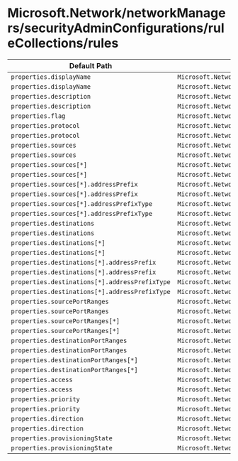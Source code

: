 # Microsoft.Network/networkManagers/securityAdminConfigurations/ruleCollections/rules

| Default Path | Alias |
|---|---|
| `properties.displayName` | `Microsoft.Network/networkManagers/securityAdminConfigurations/ruleCollections/rules/Default.displayName` |
| `properties.displayName` | `Microsoft.Network/networkManagers/securityAdminConfigurations/ruleCollections/rules/Custom.displayName` |
| `properties.description` | `Microsoft.Network/networkManagers/securityAdminConfigurations/ruleCollections/rules/Default.description` |
| `properties.description` | `Microsoft.Network/networkManagers/securityAdminConfigurations/ruleCollections/rules/Custom.description` |
| `properties.flag` | `Microsoft.Network/networkManagers/securityAdminConfigurations/ruleCollections/rules/Default.flag` |
| `properties.protocol` | `Microsoft.Network/networkManagers/securityAdminConfigurations/ruleCollections/rules/Default.protocol` |
| `properties.protocol` | `Microsoft.Network/networkManagers/securityAdminConfigurations/ruleCollections/rules/Custom.protocol` |
| `properties.sources` | `Microsoft.Network/networkManagers/securityAdminConfigurations/ruleCollections/rules/Default.sources` |
| `properties.sources` | `Microsoft.Network/networkManagers/securityAdminConfigurations/ruleCollections/rules/Custom.sources` |
| `properties.sources[*]` | `Microsoft.Network/networkManagers/securityAdminConfigurations/ruleCollections/rules/Default.sources[*]` |
| `properties.sources[*]` | `Microsoft.Network/networkManagers/securityAdminConfigurations/ruleCollections/rules/Custom.sources[*]` |
| `properties.sources[*].addressPrefix` | `Microsoft.Network/networkManagers/securityAdminConfigurations/ruleCollections/rules/Default.sources[*].addressPrefix` |
| `properties.sources[*].addressPrefix` | `Microsoft.Network/networkManagers/securityAdminConfigurations/ruleCollections/rules/Custom.sources[*].addressPrefix` |
| `properties.sources[*].addressPrefixType` | `Microsoft.Network/networkManagers/securityAdminConfigurations/ruleCollections/rules/Default.sources[*].addressPrefixType` |
| `properties.sources[*].addressPrefixType` | `Microsoft.Network/networkManagers/securityAdminConfigurations/ruleCollections/rules/Custom.sources[*].addressPrefixType` |
| `properties.destinations` | `Microsoft.Network/networkManagers/securityAdminConfigurations/ruleCollections/rules/Default.destinations` |
| `properties.destinations` | `Microsoft.Network/networkManagers/securityAdminConfigurations/ruleCollections/rules/Custom.destinations` |
| `properties.destinations[*]` | `Microsoft.Network/networkManagers/securityAdminConfigurations/ruleCollections/rules/Default.destinations[*]` |
| `properties.destinations[*]` | `Microsoft.Network/networkManagers/securityAdminConfigurations/ruleCollections/rules/Custom.destinations[*]` |
| `properties.destinations[*].addressPrefix` | `Microsoft.Network/networkManagers/securityAdminConfigurations/ruleCollections/rules/Default.destinations[*].addressPrefix` |
| `properties.destinations[*].addressPrefix` | `Microsoft.Network/networkManagers/securityAdminConfigurations/ruleCollections/rules/Custom.destinations[*].addressPrefix` |
| `properties.destinations[*].addressPrefixType` | `Microsoft.Network/networkManagers/securityAdminConfigurations/ruleCollections/rules/Default.destinations[*].addressPrefixType` |
| `properties.destinations[*].addressPrefixType` | `Microsoft.Network/networkManagers/securityAdminConfigurations/ruleCollections/rules/Custom.destinations[*].addressPrefixType` |
| `properties.sourcePortRanges` | `Microsoft.Network/networkManagers/securityAdminConfigurations/ruleCollections/rules/Default.sourcePortRanges` |
| `properties.sourcePortRanges` | `Microsoft.Network/networkManagers/securityAdminConfigurations/ruleCollections/rules/Custom.sourcePortRanges` |
| `properties.sourcePortRanges[*]` | `Microsoft.Network/networkManagers/securityAdminConfigurations/ruleCollections/rules/Default.sourcePortRanges[*]` |
| `properties.sourcePortRanges[*]` | `Microsoft.Network/networkManagers/securityAdminConfigurations/ruleCollections/rules/Custom.sourcePortRanges[*]` |
| `properties.destinationPortRanges` | `Microsoft.Network/networkManagers/securityAdminConfigurations/ruleCollections/rules/Default.destinationPortRanges` |
| `properties.destinationPortRanges` | `Microsoft.Network/networkManagers/securityAdminConfigurations/ruleCollections/rules/Custom.destinationPortRanges` |
| `properties.destinationPortRanges[*]` | `Microsoft.Network/networkManagers/securityAdminConfigurations/ruleCollections/rules/Default.destinationPortRanges[*]` |
| `properties.destinationPortRanges[*]` | `Microsoft.Network/networkManagers/securityAdminConfigurations/ruleCollections/rules/Custom.destinationPortRanges[*]` |
| `properties.access` | `Microsoft.Network/networkManagers/securityAdminConfigurations/ruleCollections/rules/Default.access` |
| `properties.access` | `Microsoft.Network/networkManagers/securityAdminConfigurations/ruleCollections/rules/Custom.access` |
| `properties.priority` | `Microsoft.Network/networkManagers/securityAdminConfigurations/ruleCollections/rules/Default.priority` |
| `properties.priority` | `Microsoft.Network/networkManagers/securityAdminConfigurations/ruleCollections/rules/Custom.priority` |
| `properties.direction` | `Microsoft.Network/networkManagers/securityAdminConfigurations/ruleCollections/rules/Default.direction` |
| `properties.direction` | `Microsoft.Network/networkManagers/securityAdminConfigurations/ruleCollections/rules/Custom.direction` |
| `properties.provisioningState` | `Microsoft.Network/networkManagers/securityAdminConfigurations/ruleCollections/rules/Default.provisioningState` |
| `properties.provisioningState` | `Microsoft.Network/networkManagers/securityAdminConfigurations/ruleCollections/rules/Custom.provisioningState` |

